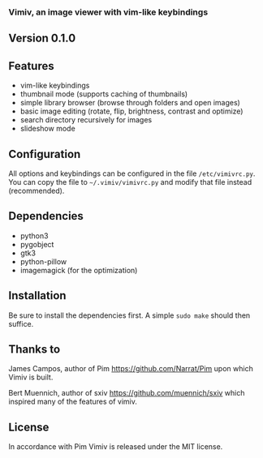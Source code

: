 ### Vimiv, an image viewer with vim-like keybindings

## Version 0.1.0

## Features
* vim-like keybindings
* thumbnail mode (supports caching of thumbnails)
* simple library browser (browse through folders and open images)
* basic image editing (rotate, flip, brightness, contrast and optimize)
* search directory recursively for images
* slideshow mode

## Configuration
All options and keybindings can be configured in the file `/etc/vimivrc.py`. You
can copy the file to `~/.vimiv/vimivrc.py` and modify that file instead
(recommended).

## Dependencies
* python3
* pygobject
* gtk3
* python-pillow
* imagemagick (for the optimization)

## Installation
Be sure to install the dependencies first. A simple `sudo make` should then
suffice.

## Thanks to
James Campos, author of Pim https://github.com/Narrat/Pim upon which Vimiv is
built.

Bert Muennich, author of sxiv https://github.com/muennich/sxiv which inspired
many of the features of vimiv.

## License
In accordance with Pim Vimiv is released under the MIT license.
